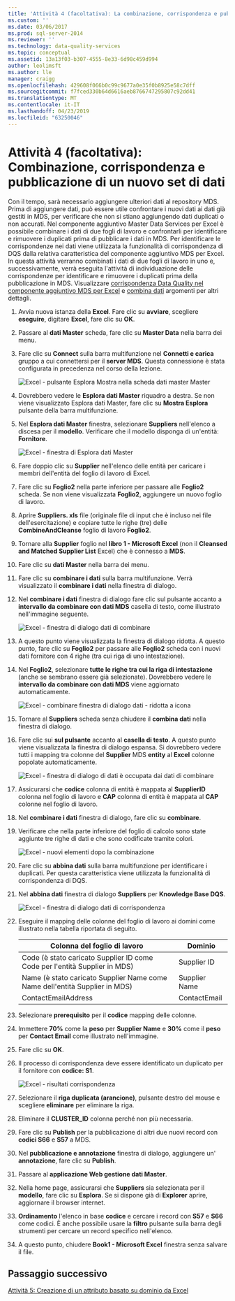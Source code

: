 ```yaml
---
title: 'Attività 4 (facoltativa): La combinazione, corrispondenza e pubblicazione di un nuovo Set di dati | Microsoft Docs'
ms.custom: ''
ms.date: 03/06/2017
ms.prod: sql-server-2014
ms.reviewer: ''
ms.technology: data-quality-services
ms.topic: conceptual
ms.assetid: 13a13f03-b307-4555-8e33-6d98c459d994
author: leolimsft
ms.author: lle
manager: craigg
ms.openlocfilehash: 429608f066b0c99c9677a0e35f0b8925e58c7dff
ms.sourcegitcommit: f7fced330b64d6616aeb8766747295807c92dd41
ms.translationtype: MT
ms.contentlocale: it-IT
ms.lasthandoff: 04/23/2019
ms.locfileid: "63250046"
---
```

# <a name="task-4-optional-combining-matching-and-publishing-new-set-of-data"></a>Attività 4 (facoltativa): Combinazione, corrispondenza e pubblicazione di un nuovo set di dati
  Con il tempo, sarà necessario aggiungere ulteriori dati al repository MDS. Prima di aggiungere dati, può essere utile confrontare i nuovi dati ai dati già gestiti in MDS, per verificare che non si stiano aggiungendo dati duplicati o non accurati. Nel componente aggiuntivo Master Data Services per Excel è possibile combinare i dati di due fogli di lavoro e confrontarli per identificare e rimuovere i duplicati prima di pubblicare i dati in MDS. Per identificare le corrispondenze nei dati viene utilizzata la funzionalità di corrispondenza di DQS dalla relativa caratteristica del componente aggiuntivo MDS per Excel. In questa attività verranno combinati i dati di due fogli di lavoro in uno e, successivamente, verrà eseguita l'attività di individuazione delle corrispondenze per identificare e rimuovere i duplicati prima della pubblicazione in MDS. Visualizzare [corrispondenza Data Quality nel componente aggiuntivo MDS per Excel](https://msdn.microsoft.com/library/hh548681.aspx) e [combina dati](https://msdn.microsoft.com/library/hh548680.aspx) argomenti per altri dettagli.  
  
1.  Avvia nuova istanza della **Excel**. Fare clic su **avviare**, scegliere **eseguire**, digitare **Excel**, fare clic su **OK**.  
  
2.  Passare al **dati Master** scheda, fare clic su **Master Data** nella barra dei menu.  
  
3.  Fare clic su **Connect** sulla barra multifunzione nel **Connetti e carica** gruppo a cui connettersi per il **server MDS**. Questa connessione è stata configurata in precedenza nel corso della lezione.  
  
     ![Excel - pulsante Esplora Mostra nella scheda dati master Master](../../2014/tutorials/media/et-combinematchandpublishnewsod-01.jpg "Excel - pulsante Esplora Mostra nella scheda dati master Master")  
  
4.  Dovrebbero vedere le **Esplora dati Master** riquadro a destra. Se non viene visualizzato Esplora dati Master, fare clic su **Mostra Esplora** pulsante della barra multifunzione.  
  
5.  Nel **Esplora dati Master** finestra, selezionare **Suppliers** nell'elenco a discesa per il **modello**. Verificare che il modello disponga di un'entità: **Fornitore**.  
  
     ![Excel - finestra di Esplora dati Master](../../2014/tutorials/media/et-combinematchandpublishnewsod-02.jpg "Excel - finestra di Esplora dati Master")  
  
6.  Fare doppio clic su **Supplier** nell'elenco delle entità per caricare i membri dell'entità del foglio di lavoro di Excel.  
  
7.  Fare clic su **Foglio2** nella parte inferiore per passare alle **Foglio2** scheda. Se non viene visualizzata **Foglio2**, aggiungere un nuovo foglio di lavoro.  
  
8.  Aprire **Suppliers. xls** file (originale file di input che è incluso nei file dell'esercitazione) e copiare tutte le righe (tre) delle **CombineAndCleanse** foglio di lavoro **Foglio2**.  
  
9. Tornare alla **Supplier** foglio nel **libro 1 - Microsoft Excel** (non il **Cleansed and Matched Supplier List** Excel) che è connesso a **MDS**.  
  
10. Fare clic su **dati Master** nella barra dei menu.  
  
11. Fare clic su **combinare i dati** sulla barra multifunzione. Verrà visualizzato il **combinare i dati** nella finestra di dialogo.  
  
12. Nel **combinare i dati** finestra di dialogo fare clic sul pulsante accanto a **intervallo da combinare con dati MDS** casella di testo, come illustrato nell'immagine seguente.  
  
     ![Excel - finestra di dialogo dati di combinare](../../2014/tutorials/media/et-combinematchandpublishnewsod-03.jpg "Excel - finestra di dialogo dati di combinare")  
  
13. A questo punto viene visualizzata la finestra di dialogo ridotta. A questo punto, fare clic su **Foglio2** per passare alle **Foglio2** scheda con i nuovi dati fornitore con 4 righe (tra cui riga di uno intestazione).  
  
14. Nel **Foglio2**, selezionare **tutte le righe tra cui la riga di intestazione** (anche se sembrano essere già selezionate). Dovrebbero vedere le **intervallo da combinare con dati MDS** viene aggiornato automaticamente.  
  
     ![Excel - combinare finestra di dialogo dati - ridotta a icona](../../2014/tutorials/media/et-combinematchandpublishnewsod-04.jpg "Excel - combinare finestra di dialogo dati - ridotta a icona")  
  
15. Tornare al **Suppliers** scheda senza chiudere il **combina dati** nella finestra di dialogo.  
  
16. Fare clic sui **sul pulsante** accanto al **casella di testo**. A questo punto viene visualizzata la finestra di dialogo espansa. Si dovrebbero vedere tutti i mapping tra colonne del **Supplier** MDS **entity** al **Excel** colonne popolate automaticamente.  
  
     ![Excel - finestra di dialogo di dati è occupata dai dati di combinare](../../2014/tutorials/media/et-combinematchandpublishnewsod-05.jpg "Excel - finestra di dialogo di dati è occupata dai dati di combinare")  
  
17. Assicurarsi che **codice** colonna di entità è mappata al **SupplierID** colonna nel foglio di lavoro e **CAP** colonna di entità è mappata al **CAP** colonne nel foglio di lavoro.  
  
18. Nel **combinare i dati** finestra di dialogo, fare clic su **combinare**.  
  
19. Verificare che nella parte inferiore del foglio di calcolo sono state aggiunte tre righe di dati e che sono codificate tramite colori.  
  
     ![Excel - nuovi elementi dopo la combinazione](../../2014/tutorials/media/et-combinematchandpublishnewsod-06.jpg "Excel - nuovi elementi dopo la combinazione")  
  
20. Fare clic su **abbina dati** sulla barra multifunzione per identificare i duplicati. Per questa caratteristica viene utilizzata la funzionalità di corrispondenza di DQS.  
  
21. Nel **abbina dati** finestra di dialogo **Suppliers** per **Knowledge Base DQS**.  
  
     ![Excel - finestra di dialogo dati di corrispondenza](../../2014/tutorials/media/et-combinematchandpublishnewsod-07.jpg "Excel - finestra di dialogo di corrispondenza dei dati")  
  
22. Eseguire il mapping delle colonne del foglio di lavoro ai domini come illustrato nella tabella riportata di seguito.  
  
    |Colonna del foglio di lavoro|Dominio|  
    |----------------------|------------|  
    |Code (è stato caricato Supplier ID come Code per l'entità Supplier in MDS)|Supplier ID|  
    |Name (è stato caricato Supplier Name come Name dell'entità Supplier in MDS)|Supplier Name|  
    |ContactEmailAddress|ContactEmail|  
  
23. Selezionare **prerequisito** per il **codice** mapping delle colonne.  
  
24. Immettere **70%** come la **peso** per **Supplier Name** e **30%** come il **peso** per **Contact Email** come illustrato nell'immagine.  
  
25. Fare clic su **OK**.  
  
26. Il processo di corrispondenza deve essere identificato un duplicato per il fornitore con **codice: S1**.  
  
     ![Excel - risultati corrispondenza](../../2014/tutorials/media/et-combinematchandpublishnewsod-08.jpg "Excel - risultati corrispondenza")  
  
27. Selezionare il **riga duplicata (arancione)**, pulsante destro del mouse e scegliere **eliminare** per eliminare la riga.  
  
28. Eliminare il **CLUSTER_ID** colonna perché non più necessaria.  
  
29. Fare clic su **Publish** per la pubblicazione di altri due nuovi record con **codici S66** e **S57** a MDS.  
  
30. Nel **pubblicazione e annotazione** finestra di dialogo, aggiungere un' **annotazione**, fare clic su **Publish**.  
  
31. Passare al **applicazione Web gestione dati Master**.  
  
32. Nella home page, assicurarsi che **Suppliers** sia selezionata per il **modello**, fare clic su **Esplora**. Se si dispone già di **Explorer** aprire, aggiornare il browser internet.  
  
33. **Ordinamento** l'elenco in base **codice** e cercare i record con **S57** e **S66** come codici. È anche possibile usare la **filtro** pulsante sulla barra degli strumenti per cercare un record specifico nell'elenco.  
  
34. A questo punto, chiudere **Book1 - Microsoft Excel** finestra senza salvare il file.  
  
## <a name="next-step"></a>Passaggio successivo  
 [Attività 5: Creazione di un attributo basato su dominio da Excel](../../2014/tutorials/task-5-creating-a-domain-based-attribute-from-excel.md)  
  
  

